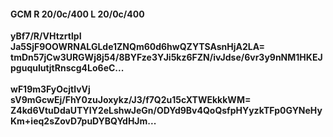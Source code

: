 #### GCM R 20/0c/400 L 20/0c/400
**yBf7/R/VHtzrtlpI**<br/>**Ja5SjF9OOWRNALGLde1ZNQm60d6hwQZYTSAsnHjA2LA=**<br/>**tmDn57jCw3URGWj8j54/8BYFze3YJi5kz6FZN/ivJdse/6vr3y9nNM1HKEJpguquIutjtRnscg4Lo6eC...**<br/><br/>
**wF19m3FyOcjtlvVj**<br/>**sV9mGcwEj/FhY0zuJoxykz/J3/f7Q2u15cXTWEkkkWM=**<br/>**Z4kd6VtuDdaUTYIY2eLshwJeGn/ODYd9Bv4QoQsfpHYyzkTFp0GYNeHyKm+ieq2sZovD7puDYBQYdHJm...**